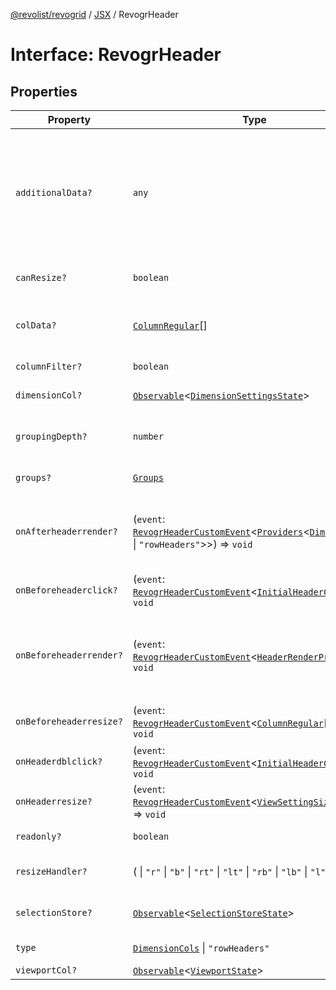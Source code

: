 [@revolist/revogrid](README.md) / [JSX](Namespace.JSX.md) / RevogrHeader

# Interface: RevogrHeader

## Properties

| Property | Type | Description | Defined in |
| ------ | ------ | ------ | ------ |
| `additionalData?` | `any` | Extra properties to pass into header renderer, such as vue or react components to handle parent | [src/components.d.ts:1807](https://github.com/revolist/revogrid/blob/2d9504ecff6b493d547df979b2259be6b639351c/src/components.d.ts#L1807) |
| `canResize?` | `boolean` | If columns can be resized | [src/components.d.ts:1811](https://github.com/revolist/revogrid/blob/2d9504ecff6b493d547df979b2259be6b639351c/src/components.d.ts#L1811) |
| `colData?` | [`ColumnRegular`](Interface.ColumnRegular.md)[] | Columns - defines an array of grid columns. | [src/components.d.ts:1815](https://github.com/revolist/revogrid/blob/2d9504ecff6b493d547df979b2259be6b639351c/src/components.d.ts#L1815) |
| `columnFilter?` | `boolean` | Column filter | [src/components.d.ts:1819](https://github.com/revolist/revogrid/blob/2d9504ecff6b493d547df979b2259be6b639351c/src/components.d.ts#L1819) |
| `dimensionCol?` | [`Observable`](TypeAlias.Observable.md)\<[`DimensionSettingsState`](Interface.DimensionSettingsState.md)\> | Dimension settings X | [src/components.d.ts:1823](https://github.com/revolist/revogrid/blob/2d9504ecff6b493d547df979b2259be6b639351c/src/components.d.ts#L1823) |
| `groupingDepth?` | `number` | Grouping depth, how many levels of grouping | [src/components.d.ts:1827](https://github.com/revolist/revogrid/blob/2d9504ecff6b493d547df979b2259be6b639351c/src/components.d.ts#L1827) |
| `groups?` | [`Groups`](TypeAlias.Groups.md) | Column groups | [src/components.d.ts:1831](https://github.com/revolist/revogrid/blob/2d9504ecff6b493d547df979b2259be6b639351c/src/components.d.ts#L1831) |
| `onAfterheaderrender?` | (`event`: [`RevogrHeaderCustomEvent`](Interface.RevogrHeaderCustomEvent.md)\<[`Providers`](TypeAlias.Providers.md)\<[`DimensionCols`](TypeAlias.DimensionCols.md) \| `"rowHeaders"`\>\>) => `void` | After all header cells rendered. Finalizes cell rendering. | [src/components.d.ts:1835](https://github.com/revolist/revogrid/blob/2d9504ecff6b493d547df979b2259be6b639351c/src/components.d.ts#L1835) |
| `onBeforeheaderclick?` | (`event`: [`RevogrHeaderCustomEvent`](Interface.RevogrHeaderCustomEvent.md)\<[`InitialHeaderClick`](TypeAlias.InitialHeaderClick.md)\>) => `void` | On initial header click | [src/components.d.ts:1839](https://github.com/revolist/revogrid/blob/2d9504ecff6b493d547df979b2259be6b639351c/src/components.d.ts#L1839) |
| `onBeforeheaderrender?` | (`event`: [`RevogrHeaderCustomEvent`](Interface.RevogrHeaderCustomEvent.md)\<[`HeaderRenderProps`](TypeAlias.HeaderRenderProps.md)\>) => `void` | Before each header cell render function. Allows to override cell properties | [src/components.d.ts:1843](https://github.com/revolist/revogrid/blob/2d9504ecff6b493d547df979b2259be6b639351c/src/components.d.ts#L1843) |
| `onBeforeheaderresize?` | (`event`: [`RevogrHeaderCustomEvent`](Interface.RevogrHeaderCustomEvent.md)\<[`ColumnRegular`](Interface.ColumnRegular.md)[]\>) => `void` | On before header resize | [src/components.d.ts:1847](https://github.com/revolist/revogrid/blob/2d9504ecff6b493d547df979b2259be6b639351c/src/components.d.ts#L1847) |
| `onHeaderdblclick?` | (`event`: [`RevogrHeaderCustomEvent`](Interface.RevogrHeaderCustomEvent.md)\<[`InitialHeaderClick`](TypeAlias.InitialHeaderClick.md)\>) => `void` | On header double click | [src/components.d.ts:1851](https://github.com/revolist/revogrid/blob/2d9504ecff6b493d547df979b2259be6b639351c/src/components.d.ts#L1851) |
| `onHeaderresize?` | (`event`: [`RevogrHeaderCustomEvent`](Interface.RevogrHeaderCustomEvent.md)\<[`ViewSettingSizeProp`](TypeAlias.ViewSettingSizeProp.md)\>) => `void` | On header resize | [src/components.d.ts:1855](https://github.com/revolist/revogrid/blob/2d9504ecff6b493d547df979b2259be6b639351c/src/components.d.ts#L1855) |
| `readonly?` | `boolean` | Readonly mode | [src/components.d.ts:1859](https://github.com/revolist/revogrid/blob/2d9504ecff6b493d547df979b2259be6b639351c/src/components.d.ts#L1859) |
| `resizeHandler?` | ( \| `"r"` \| `"b"` \| `"rt"` \| `"lt"` \| `"rb"` \| `"lb"` \| `"l"` \| `"t"`)[] | Defines resize position | [src/components.d.ts:1863](https://github.com/revolist/revogrid/blob/2d9504ecff6b493d547df979b2259be6b639351c/src/components.d.ts#L1863) |
| `selectionStore?` | [`Observable`](TypeAlias.Observable.md)\<[`SelectionStoreState`](TypeAlias.SelectionStoreState.md)\> | Selection, range, focus | [src/components.d.ts:1867](https://github.com/revolist/revogrid/blob/2d9504ecff6b493d547df979b2259be6b639351c/src/components.d.ts#L1867) |
| `type` | [`DimensionCols`](TypeAlias.DimensionCols.md) \| `"rowHeaders"` | Column type | [src/components.d.ts:1871](https://github.com/revolist/revogrid/blob/2d9504ecff6b493d547df979b2259be6b639351c/src/components.d.ts#L1871) |
| `viewportCol?` | [`Observable`](TypeAlias.Observable.md)\<[`ViewportState`](Interface.ViewportState.md)\> | Viewport X | [src/components.d.ts:1875](https://github.com/revolist/revogrid/blob/2d9504ecff6b493d547df979b2259be6b639351c/src/components.d.ts#L1875) |
